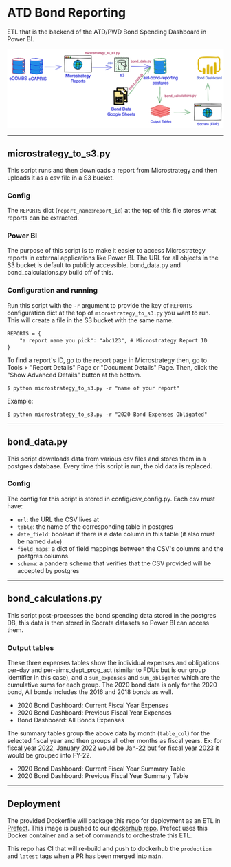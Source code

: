 # ATD Bond Reporting

ETL that is the backend of the ATD/PWD Bond Spending Dashboard in Power BI. 

![Data flow diagram](images/data-flow-diagram.png?raw=true)

***

## microstrategy_to_s3.py

This script runs and then downloads a report from Microstrategy and then uploads it as a csv file in a S3 bucket. 

### Config

The `REPORTS` dict (`report_name`:`report_id`) at the top of this file stores what reports can be extracted. 

### Power BI

The purpose of this script is to make it easier to access Microstrategy reports in external applications like Power BI. The URL for all objects in the S3 bucket is default to publicly accessible. bond_data.py and bond_calculations.py build off of this. 

### Configuration and running

Run this script with the `-r` argument to provide the key of `REPORTS` configuration dict at the top of `microstrategy_to_s3.py` you want to run. This will create a file in the S3 bucket with the same name. 

```
REPORTS = {
    "a report name you pick": "abc123", # Microstrategy Report ID
}

```

To find a report's ID, go to the report page in Microstrategy then, go to Tools > "Report Details" Page or "Document Details" Page. Then, click the "Show Advanced Details" button at the bottom.

```
$ python microstrategy_to_s3.py -r "name of your report"
```

Example:

```
$ python microstrategy_to_s3.py -r "2020 Bond Expenses Obligated"
```

***

## bond_data.py

This script downloads data from various csv files and stores them in a postgres database. Every time this script is run, the old data is replaced. 

### Config

The config for this script is stored in config/csv_config.py. Each csv must have: 

- `url`: the URL the CSV lives at
- `table`: the name of the corresponding table in postgres
- `date_field`: boolean if there is a date column in this table (it also must be named `date`)
- `field_maps`: a dict of field mappings between the CSV's columns and the postgres columns.
- `schema`: a pandera schema that verifies that the CSV provided will be accepted by postgres

***

## bond_calculations.py

This script post-processes the bond spending data stored in the postgres DB, this data is then stored in Socrata datasets so Power BI can access them.

### Output tables

These three expenses tables show the individual expenses and obligations per-day and per-aims_dept_prog_act (similar to FDUs but is our group identifier in this case), and a `sum_expenses` and `sum_obligated` which are the cumulative sums for each group. The 2020 bond data is only for the 2020 bond, All bonds includes the 2016 and 2018 bonds as well.

- 2020 Bond Dashboard: Current Fiscal Year Expenses
- 2020 Bond Dashboard: Previous Fiscal Year Expenses
- Bond Dashboard: All Bonds Expenses

The summary tables group the above data by month (`table_col`) for the selected fiscal year and then groups all other months as fiscal years. Ex: for fiscal year 2022, January 2022 would be Jan-22 but for fiscal year 2023 it would be grouped into FY-22. 

- 2020 Bond Dashboard: Current Fiscal Year Summary Table
- 2020 Bond Dashboard: Previous Fiscal Year Summary Table

***

## Deployment

The provided Dockerfile will package this repo for deployment as an ETL in [Prefect](https://github.com/cityofaustin/atd-prefect). This image is pushed to our [dockerhub repo](https://hub.docker.com/r/atddocker/atd-bond-reporting). Prefect uses this Docker container and a set of commands to orchestrate this ETL.

This repo has CI that will re-build and push to dockerhub the `production` and `latest` tags when a PR has been merged into `main`.
